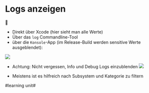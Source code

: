# Logs anzeigen
📜

- Direkt über Xcode (hier sieht man alle Werte)
- Über das `log` Commandline-Tool
- über die `Konsole`-App (im Release-Build werden sensitive Werte ausgeblendet):

![][image-1]

- Achtung: Nicht vergessen, Info und Debug Logs einzublenden
![][image-2]

- Meistens ist es hilfreich nach Subsystem und Kategorie zu filtern

[image-1]:	assets/Bildschirmfoto%202023-11-13%20um%2012.51.20.png
[image-2]:	assets/FPh62.png

#learning unit#